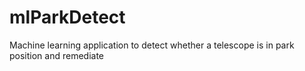 # mlParkDetect
Machine learning application to detect whether a telescope is in park position and remediate
